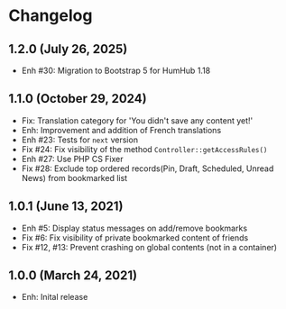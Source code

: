 Changelog
=========

1.2.0 (July 26, 2025)
---------------------
- Enh #30: Migration to Bootstrap 5 for HumHub 1.18

1.1.0 (October 29, 2024)
------------------------
- Fix: Translation category for 'You didn\'t save any content yet!'
- Enh: Improvement and addition of French translations
- Enh #23: Tests for `next` version
- Fix #24: Fix visibility of the method `Controller::getAccessRules()`
- Enh #27: Use PHP CS Fixer
- Fix #28: Exclude top ordered records(Pin, Draft, Scheduled, Unread News) from bookmarked list

1.0.1 (June 13, 2021)
---------------------
- Enh #5: Display status messages on add/remove bookmarks
- Fix #6: Fix visibility of private bookmarked content of friends
- Fix #12, #13: Prevent crashing on global contents (not in a container)

1.0.0 (March 24, 2021)
----------------------
- Enh: Inital release
